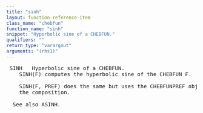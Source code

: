 ```yaml
---
title: "sinh"
layout: function-reference-item
class_name: "chebfun"
function_name: "sinh"
snippet: "Hyperbolic sine of a CHEBFUN."
qualifiers: ""
return_type: "varargout"
arguments: "(rhs1)"
---
```


<pre class="help-text"> SINH   Hyperbolic sine of a CHEBFUN.
    SINH(F) computes the hyperbolic sine of the CHEBFUN F.
 
    SINH(F, PREF) does the same but uses the CHEBFUNPREF object PREF when computing
    the composition.
 
  See also ASINH.
</pre>